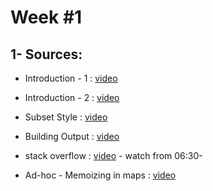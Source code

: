 
# Week #1
 
## 1- Sources:

* Introduction - 1 : [video](https://youtu.be/gFdP6X4CyKU)

* Introduction - 2 : [video](https://youtu.be/1j3srLj-C5Q)

* Subset Style :  [video](https://youtu.be/vAqaki1BhS0)

* Building Output :  [video](https://youtu.be/s3IGwpJwCTA)

* stack overflow :  [video](https://youtu.be/pJbeTrSKl3Y?list=PLPt2dINI2MIattDutu7IOAMlUuLeN8k2p&t=388) - watch from 06:30-

* Ad-hoc - Memoizing in maps :  [video](https://youtu.be/gGEHeDdcNRs)



